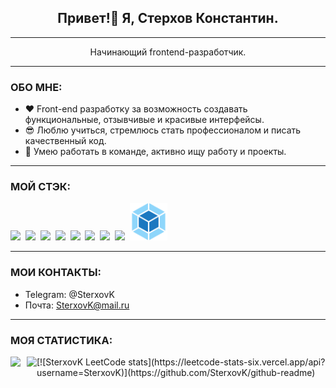 <h2 align="center">Привет!👋 Я, Стерхов Константин.</h1>

-----

<p align="center">Начинающий frontend-разработчик. </p>

-----
### **ОБО МНЕ:**
- ❤️ Front-end разработку за возможность создавать  функциональные, отзывчивые и красивые интерфейсы. 
- 😎 Люблю учиться, стремлюсь стать профессионалом и писать качественный код.
- 💪 Умею работать в команде, активно ищу работу и проекты.

-----

### **МОЙ СТЭК:**

<span><img src="https://cdn.jsdelivr.net/gh/devicons/devicon@latest/icons/html5/html5-plain.svg" width="60px"></span>&nbsp;
<span><img src="https://cdn.jsdelivr.net/gh/devicons/devicon@latest/icons/css3/css3-plain.svg" width="60px"></span>&nbsp;
<span><img src="https://cdn.jsdelivr.net/gh/devicons/devicon/icons/sass/sass-original.svg" width="60px"></span>&nbsp;
<span><img src="https://cdn.jsdelivr.net/gh/devicons/devicon@latest/icons/javascript/javascript-original.svg" width="60px"></span>&nbsp;
<span><img src="https://cdn.jsdelivr.net/gh/devicons/devicon@latest/icons/react/react-original.svg" width="60px"></span>&nbsp;
<span><img src="https://cdn.jsdelivr.net/gh/devicons/devicon@latest/icons/nodejs/nodejs-plain.svg" width="60px"></span>&nbsp;
<span><img src="https://cdn.jsdelivr.net/gh/devicons/devicon/icons/express/express-original.svg" width="60px"></span>&nbsp;
<span><img src="https://cdn.jsdelivr.net/gh/devicons/devicon@latest/icons/git/git-original.svg" width="60px"></span>&nbsp;
<span><img src="https://raw.githubusercontent.com/devicons/devicon/master/icons/webpack/webpack-original.svg" width="60px"></span>&nbsp;



-----



### **МОИ КОНТАКТЫ:** 

- Telegram: @SterxovK
- Почта: SterxovK@mail.ru

-----

### **МОЯ СТАТИСТИКА:**

<div>
<a href="https://github-readme-stats.vercel.app/api?username=SterxovK=contribs&show_icons=true&theme=dark">
  <img  align="left" height="130" style="margin-right: 10px" src="https://github-readme-stats.vercel.app/api?username=SterxovK&hide=contribs&show_icons=true&theme=dark" />
</a>
<a href="https://github-readme-stats.vercel.app/api/top-langs/?username=SterxovK=compact&theme=dark">
  <img align="left" height="130" src="https://github-readme-stats.vercel.app/api/top-langs/?username=SterxovK&layout=compact&theme=dark" />
</a>
</div>
 [![SterxovK LeetCode stats](https://leetcode-stats-six.vercel.app/api?username=SterxovK)](https://github.com/SterxovK/github-readme)
  
